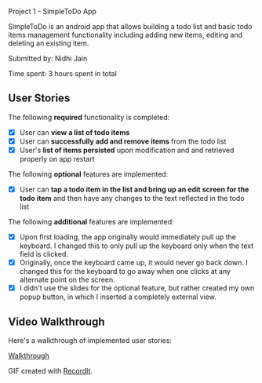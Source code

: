  Project 1 - SimpleToDo App

SimpleToDo is an android app that allows building a todo list and basic todo items management functionality including adding new items, editing and deleting an existing item.

Submitted by: Nidhi Jain 

Time spent: 3 hours spent in total

## User Stories

The following **required** functionality is completed:

* [X] User can **view a list of todo items**
* [X] User can **successfully add and remove items** from the todo list
* [X] User's **list of items persisted** upon modification and and retrieved properly on app restart

The following **optional** features are implemented:

* [X] User can **tap a todo item in the list and bring up an edit screen for the todo item** and then have any changes to the text reflected in the todo list

The following **additional** features are implemented:

* [X] Upon first loading, the app originally would immediately pull up the keyboard. I changed this to only pull up the keyboard only when the text field is clicked. 
* [X] Originally, once the keyboard came up, it would never go back down. I changed this for the keyboard to go away when one clicks at any alternate point on the screen. 
* [X] I didn't use the slides for the optional feature, but rather created my own popup button, in which I inserted a completely external view. 

## Video Walkthrough

Here's a walkthrough of implemented user stories:

[Walkthrough](src1.gif)

GIF created with [RecordIt](http://recordit.co/).

